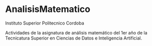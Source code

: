 # AnalisisMatematico
Instituto Superior Politecnico Cordoba

Actividades de la asignatura de análisis matemático del 1er año de la Tecnicatura Superior en Ciencias de Datos e Inteligencia Artificial.
